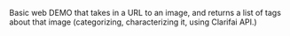 Basic web DEMO that takes in a URL to an image, and returns a list of tags about that image (categorizing, characterizing it, using Clarifai API.)
